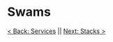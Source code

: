 # Swams

















[< Back: Services](https://github.com/sxcdennis/Docker/blob/master/services.md) || [Next: Stacks >](https://github.com/sxcdennis/Docker/blob/master/stacks.md)
